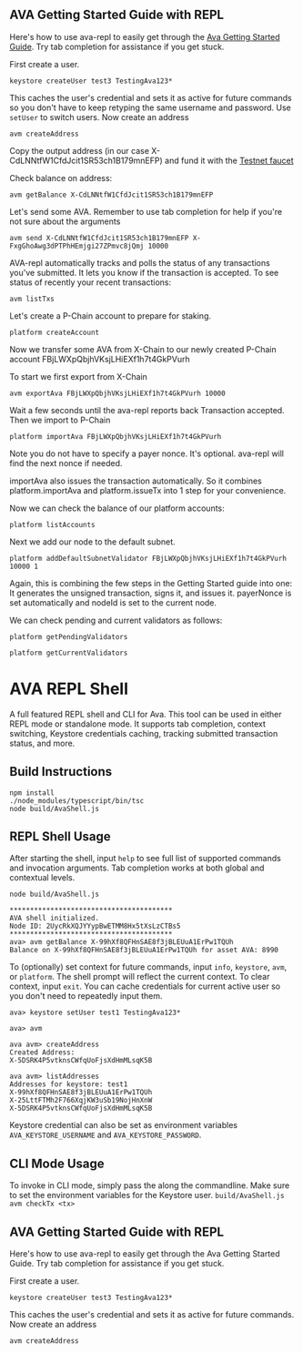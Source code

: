 ## AVA Getting Started Guide with REPL
Here's how to use ava-repl to easily get through the [Ava Getting Started Guide](https://docs.avax.network/v1.0/en/quickstart/ava-getting-started/). Try tab completion for assistance if you get stuck.

First create a user.
```
keystore createUser test3 TestingAva123*
```

This caches the user's credential and sets it as active for future commands so you don't have to keep retyping the same username and password. Use `setUser` to switch users. Now create an address
```
avm createAddress
```

Copy the output address (in our case X-CdLNNtfW1CfdJcit1SR53ch1B179mnEFP) and fund it with the [Testnet faucet](https://faucet.avax.network/)

Check balance on address:
```
avm getBalance X-CdLNNtfW1CfdJcit1SR53ch1B179mnEFP
``` 
Let's send some AVA. Remember to use tab completion for help if you're not sure about the arguments
```
avm send X-CdLNNtfW1CfdJcit1SR53ch1B179mnEFP X-FxgGhoAwg3dPTPhHEmjgi27ZPmvc8jQmj 10000
```
AVA-repl automatically tracks and polls the status of any transactions you've submitted. It lets you know if the transaction is accepted. To see status of recently your recent transactions:
```
avm listTxs
```

Let's create a P-Chain account to prepare for staking.
```
platform createAccount
```
Now we transfer some AVA from X-Chain to our newly created P-Chain account FBjLWXpQbjhVKsjLHiEXf1h7t4GkPVurh

To start we first export from X-Chain
```
avm exportAva FBjLWXpQbjhVKsjLHiEXf1h7t4GkPVurh 10000
```

Wait a few seconds until the ava-repl reports back Transaction accepted. Then we import to P-Chain
```
platform importAva FBjLWXpQbjhVKsjLHiEXf1h7t4GkPVurh
```

Note you do not have to specify a payer nonce. It's optional. ava-repl will find the next nonce if needed. 

importAva also issues the transaction automatically. So it combines platform.importAva and platform.issueTx into 1 step for your convenience.

Now we can check the balance of our platform accounts:
```
platform listAccounts
```

Next we add our node to the default subnet. 
```
platform addDefaultSubnetValidator FBjLWXpQbjhVKsjLHiEXf1h7t4GkPVurh 10000 1
```

Again, this is combining the few steps in the Getting Started guide into one: It generates the unsigned transaction, signs it, and issues it. payerNonce is set automatically and nodeId is set to the current node.

We can check pending and current validators as follows:
```
platform getPendingValidators
```

```
platform getCurrentValidators
```

# AVA REPL Shell

A full featured REPL shell and CLI for Ava. This tool can be used in either REPL mode or standalone mode. 
It supports tab completion, context switching, Keystore credentials caching, tracking submitted transaction status, and more.

## Build Instructions
```
npm install
./node_modules/typescript/bin/tsc
node build/AvaShell.js
```

## REPL Shell Usage
After starting the shell, input `help` to see full list of supported commands and invocation arguments. Tab completion works at both global and contextual levels.
```
node build/AvaShell.js

****************************************
AVA shell initialized.
Node ID: 2UycRkXQJYYypBwETMM8Hx5tXsLzCTBs5
****************************************
ava> avm getBalance X-99hXf8QFHnSAE8f3jBLEUuA1ErPw1TQUh
Balance on X-99hXf8QFHnSAE8f3jBLEUuA1ErPw1TQUh for asset AVA: 8990
```

To (optionally) set context for future commands, input `info`, `keystore`, `avm`, or `platform`. The shell prompt will reflect the current context. To clear context, input `exit`. 
You can cache credentials for current active user so you don't need to repeatedly input them.
```
ava> keystore setUser test1 TestingAva123*

ava> avm

ava avm> createAddress
Created Address:
X-5DSRK4P5vtknsCWfqUoFjsXdHmMLsqK5B

ava avm> listAddresses
Addresses for keystore: test1
X-99hXf8QFHnSAE8f3jBLEUuA1ErPw1TQUh
X-25LttFTMh2F766XqjKW3uSb19NojHnXnW
X-5DSRK4P5vtknsCWfqUoFjsXdHmMLsqK5B
```

Keystore credential can also be set as environment variables `AVA_KEYSTORE_USERNAME` and `AVA_KEYSTORE_PASSWORD`.

## CLI Mode Usage
To invoke in CLI mode, simply pass the along the commandline. Make sure to set the environment variables for the Keystore user.
`build/AvaShell.js avm checkTx <tx>`

## AVA Getting Started Guide with REPL
Here's how to use ava-repl to easily get through the Ava Getting Started Guide. Try tab completion for assistance if you get stuck.

First create a user.
```
keystore createUser test3 TestingAva123*
```

This caches the user's credential and sets it as active for future commands. Now create an address
```
avm createAddress

```
